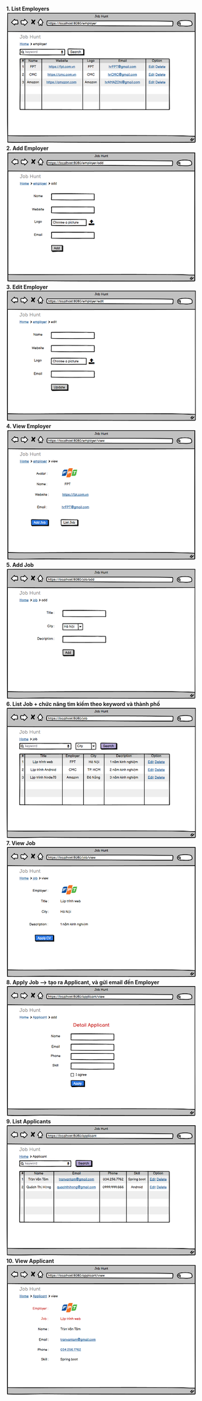<b>1. List Employers<br>
![](1.PNG)<br>
2. Add Employer<br>
![](2.PNG)<br>
3. Edit Employer<br>
![](3.PNG)<br>
4. View Employer<br>
![](4.PNG)<br>
5. Add Job<br>
![](5.PNG)<br>
6. List Job + chức năng tìm kiếm theo keyword và thành phố<br>
![](6.PNG)<br>
7. View Job<br>
![](7.PNG)<br>
8. Apply Job --> tạo ra Applicant, và gửi email đến Employer<br>
![](8.PNG)<br>
9. List Applicants<br>
![](9.PNG)<br>
10. View Applicant</b><br>
![](10.PNG)




